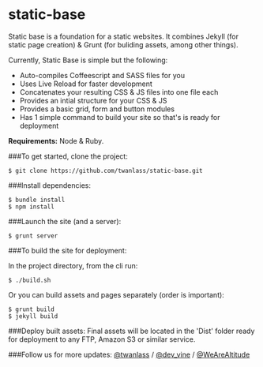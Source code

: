 static-base
========
Static base is a foundation for a static websites. It combines Jekyll (for static page creation) & Grunt (for buliding assets, among other things).

Currently, Static Base is simple but the following:

- Auto-compiles Coffeescript and SASS files for you
- Uses Live Reload for faster development
- Concatenates your resulting CSS & JS files into one file each
- Provides an intial structure for your CSS & JS 
- Provides a basic grid, form and button modules
- Has 1 simple command to build your site so that's is ready for deployment
 



__Requirements:__ Node & Ruby.

###To get started, clone the project:

```
$ git clone https://github.com/twanlass/static-base.git
```

###Install dependencies:

``` 
$ bundle install
$ npm install
```
###Launch the site (and a server):

```
$ grunt server
```

###To build the site for deployment:

In the project directory, from the cli run:

```
$ ./build.sh
```

Or you can build assets and pages separately (order is important):

```
$ grunt build
$ jekyll build
```

###Deploy built assets:
Final assets will be located in the 'Dist' folder ready for deployment to any FTP, Amazon S3 or similar service. 

###Follow us for more updates:
[@twanlass](http://www.twitter.com/@twanlass) / [@dev_vine](http://www.twitter.com/@dev_vine) / [@WeAreAltitude](http://www.twitter.com/@WeAreAltitude)